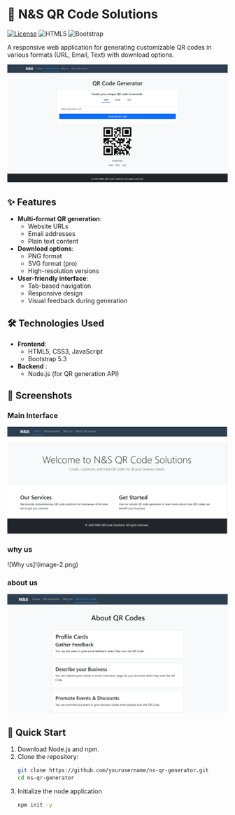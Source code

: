 # 🚀 N&S QR Code Solutions

[![License](https://img.shields.io/badge/license-MIT-blue.svg)](LICENSE)
![HTML5](https://img.shields.io/badge/HTML5-E34F26?logo=html5&logoColor=white)
![Bootstrap](https://img.shields.io/badge/Bootstrap-7952B3?logo=bootstrap&logoColor=white)

A responsive web application for generating customizable QR codes in various formats (URL, Email, Text) with download options.

![QR Code Generator Screenshot](image.png)

## ✨ Features

- **Multi-format QR generation**:
  - Website URLs
  - Email addresses
  - Plain text content
- **Download options**:
  - PNG format
  - SVG format (pro)
  - High-resolution versions
- **User-friendly interface**:
  - Tab-based navigation
  - Responsive design
  - Visual feedback during generation

## 🛠️ Technologies Used

- **Frontend**:
  - HTML5, CSS3, JavaScript
  - Bootstrap 5.3
- **Backend** :
  - Node.js (for QR generation API)

## 📸 Screenshots

### Main Interface

![Home Page](image-1.png)

### why us

![Why us]!(image-2.png)

### about us

![about us](image-3.png)

## 🚀 Quick Start
1. Download Node.js and npm.
2. Clone the repository:
   ```bash
   git clone https://github.com/yourusername/ns-qr-generator.git
   cd ns-qr-generator
   ```
3. Initialize the node application
   ```bash
   npm init -y

